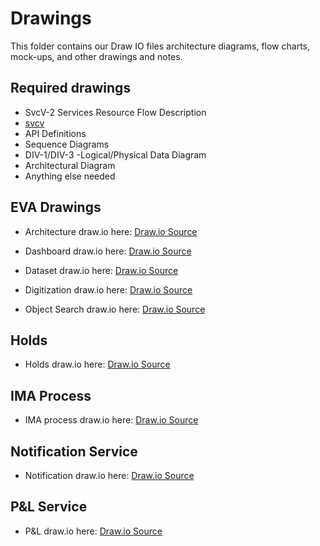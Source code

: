 # Drawings
This folder contains our Draw IO files architecture diagrams, flow charts, mock-ups, and other drawings and notes.

## Required drawings
- SvcV-2 Services Resource Flow Description
- [svcv](https://dodcio.defense.gov/Library/DoDArchitectureFramework/dodaf20_services2.aspx)
- API Definitions
- Sequence Diagrams
- DIV-1/DIV-3 -Logical/Physical Data Diagram
- Architectural Diagram
- Anything else needed

## EVA Drawings
- Architecture draw.io
here: [Draw.io Source](https://app.diagrams.net/?src=about#HRMSLowside%2Frmslow%2Fmaster%2FDrawings%2FEva%2FArchitecture%2FMainArchitecture.drawio)

- Dashboard draw.io
here: [Draw.io Source](https://app.diagrams.net/?src=about#HRMSLowside%2Frmslow%2Fmaster%2FDrawings%2FEva%2FDashboard%2FDashboard.drawio)
- Dataset draw.io
here: [Draw.io Source](https://app.diagrams.net/?src=about#HRMSLowside%2Frmslow%2Fmaster%2FDrawings%2FEva%2FDataset%2FDataset.drawio)

- Digitization draw.io
here: [Draw.io Source](https://app.diagrams.net/#HRMSLowside%2Frmslow%2Fmaster%2FDrawings%2FEva%2FDigitization%2FEva%20Digitization.drawio)

- Object Search draw.io
here: [Draw.io Source](https://app.diagrams.net/#HRMSLowside%2Frmslow%2Fmaster%2FDrawings%2FEva%2FSearch%2FEva%20Search.drawio)

## Holds
- Holds draw.io
here: [Draw.io Source](https://app.diagrams.net/#HRMSLowside%2Frmslow%2Fmaster%2FDrawings%2FHolds%2FHolds.drawio)

## IMA Process
- IMA process draw.io
here: [Draw.io Source](https://app.diagrams.net/#HRMSLowside%2Frmslow%2Fmaster%2FDrawings%2FIMA%20Process%2FIMA%20Process.drawio)

## Notification Service
- Notification draw.io
here: [Draw.io Source](https://app.diagrams.net/#HRMSLowside%2Frmslow%2Fmaster%2FDrawings%2FNotificationService%2FNotificationService.drawio)

## P&L Service
- P&L draw.io here: [Draw.io Source](https://app.diagrams.net/#HRMSLowside%2Frmslow%2Fmaster%2FDrawings%2FPandL%2FP%26L.drawio)
